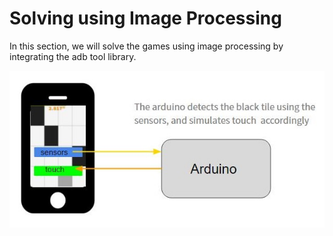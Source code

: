 # Solving using Image Processing

In this section, we will solve the games using image processing by integrating the adb tool library. 

![image1](/Images/methods-2.jpg)